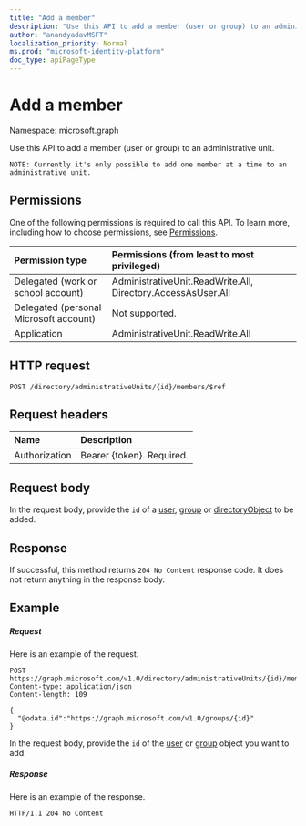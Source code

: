 ```yaml
---
title: "Add a member"
description: "Use this API to add a member (user or group) to an administrative unit."
author: "anandyadavMSFT"
localization_priority: Normal
ms.prod: "microsoft-identity-platform"
doc_type: apiPageType
---
```


# Add a member

Namespace: microsoft.graph

Use this API to add a member (user or group) to an administrative unit.

`NOTE: Currently it's only possible to add one member at a time to an administrative unit.`

## Permissions
One of the following permissions is required to call this API. To learn more, including how to choose permissions, see [Permissions](/graph/permissions-reference).


|Permission type      | Permissions (from least to most privileged)              |
|:--------------------|:---------------------------------------------------------|
|Delegated (work or school account) | AdministrativeUnit.ReadWrite.All, Directory.AccessAsUser.All    |
|Delegated (personal Microsoft account) | Not supported.    |
|Application | AdministrativeUnit.ReadWrite.All |

## HTTP request
<!-- { "blockType": "ignored" } -->
```http
POST /directory/administrativeUnits/{id}/members/$ref
```
## Request headers
| Name      |Description|
|:----------|:----------|
| Authorization  | Bearer {token}. Required. |

## Request body
In the request body, provide the `id` of a [user](../resources/user.md),  [group](../resources/group.md) or [directoryObject](../resources/directoryobject.md) to be added.

## Response

If successful, this method returns `204 No Content` response code. It does not return anything in the response body.

## Example
##### Request
Here is an example of the request.

```http
POST https://graph.microsoft.com/v1.0/directory/administrativeUnits/{id}/members/$ref
Content-type: application/json
Content-length: 109

{
  "@odata.id":"https://graph.microsoft.com/v1.0/groups/{id}"
}

```
In the request body, provide the `id` of the [user](../resources/user.md) or [group](../resources/group.md) object you want to add.

##### Response
Here is an example of the response.
 
```http
HTTP/1.1 204 No Content
```

